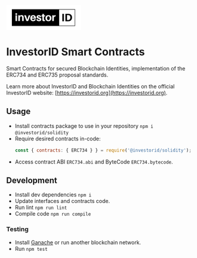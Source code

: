 ![InvestorID Smart Contracts](./investorid_logo-small.png)

# InvestorID Smart Contracts

Smart Contracts for secured Blockchain Identities, implementation of the ERC734 and ERC735 proposal standards.

Learn more about InvestorID and Blockchain Identities on the official InvestorID website: [https://investorid.org](https://investorid.org). 

## Usage

- Install contracts package to use in your repository `npm i @investorid/solidity`
- Require desired contracts in-code:
  ```javascript
  const { contracts: { ERC734 } } = require('@investorid/solidity');
  ```
- Access contract ABI `ERC734.abi` and ByteCode `ERC734.bytecode`.

## Development

- Install dev dependencies `npm i`
- Update interfaces and contracts code.
- Run lint `npm run lint`
- Compile code `npm run compile`

### Testing

- Install [Ganache](https://www.trufflesuite.com/ganache) or run another blockchain network.
- Run `npm test`
